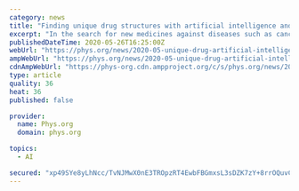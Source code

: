 ```yaml
---
category: news
title: "Finding unique drug structures with artificial intelligence and chemistry"
excerpt: "In the search for new medicines against diseases such as cancer, a Leiden team has developed a new workflow. This approach combines artificial intelligence (AI) with molecular modelling and is suitable for finding unknown and innovative drug structures,"
publishedDateTime: 2020-05-26T16:25:00Z
webUrl: "https://phys.org/news/2020-05-unique-drug-artificial-intelligence-chemistry.html"
ampWebUrl: "https://phys.org/news/2020-05-unique-drug-artificial-intelligence-chemistry.amp"
cdnAmpWebUrl: "https://phys-org.cdn.ampproject.org/c/s/phys.org/news/2020-05-unique-drug-artificial-intelligence-chemistry.amp"
type: article
quality: 36
heat: 36
published: false

provider:
  name: Phys.org
  domain: phys.org

topics:
  - AI

secured: "xp49SYe8yLhNcc/TvNJMwX0nE3TROpzRT4EwbFBGmxsL3sDZK7zY+8rrOQuvC2t4l6ebV+/s56EqQSMGXV0v8ZOTIIQr+3xNvsyMVhB7wQ/XKU14jCX+aNvpiRAZ3FWITmFSeJ759noILlMBgNq2sifyQCOjrbANSDvCIRg69Qe5l9kwDZPZjEJ2D5LYoZgDY48At0QC9vjz2I+S6dq+CtHAkXTnNVB4cyxMMOU2SUUzxIgpQDM5xETZEtq+Xl9yht/D56HVO2tqb7yz2y1yK1PxnyhoiIu7qb4+HT6fOxyEtTHR3z+MniCh4IJxrgPTRJBLZr28zF14rjs1sLtDHSwHw9ss7KQftTw3lyWPs9t0l+nkpbHfQEMPBa5U5bA1EljmyFvXvjIfeqmUQxiAH8o1c9qPIUwhtmoU6FJz+fa4TQetLd2SnvsPkzvp1/vQqz4LMz+7mQWKiGONrwRkYpdbygL3p39du5A7hqmm2hs=;6aoyQQTBrTjNQXsJ4khGRA=="
---
```


